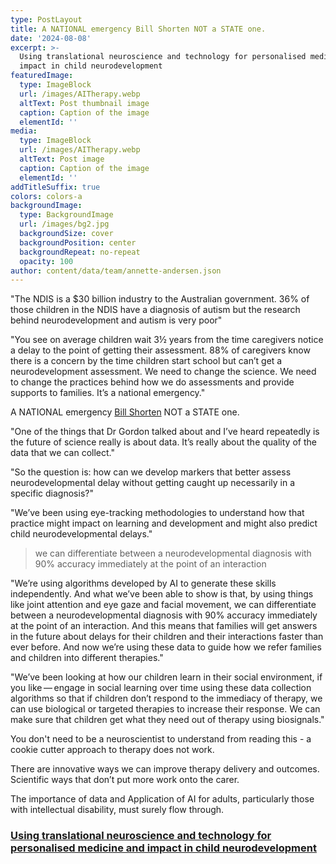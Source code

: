 ```yaml
---
type: PostLayout
title: A NATIONAL emergency Bill Shorten NOT a STATE one.
date: '2024-08-08'
excerpt: >-
  Using translational neuroscience and technology for personalised medicine and
  impact in child neurodevelopment
featuredImage:
  type: ImageBlock
  url: /images/AITherapy.webp
  altText: Post thumbnail image
  caption: Caption of the image
  elementId: ''
media:
  type: ImageBlock
  url: /images/AITherapy.webp
  altText: Post image
  caption: Caption of the image
  elementId: ''
addTitleSuffix: true
colors: colors-a
backgroundImage:
  type: BackgroundImage
  url: /images/bg2.jpg
  backgroundSize: cover
  backgroundPosition: center
  backgroundRepeat: no-repeat
  opacity: 100
author: content/data/team/annette-andersen.json
---
```

"The NDIS is a $30 billion industry to the Australian government. 36% of those children in the NDIS have a diagnosis of autism but the research behind neurodevelopment and autism is very poor"

"You see on average children wait 3½ years from the time caregivers notice a delay to the point of getting their assessment. 88% of caregivers know there is a concern by the time children start school but can’t get a neurodevelopment assessment. We need to change the science. We need to change the practices behind how we do assessments and provide supports to families. It’s a national emergency."

A NATIONAL emergency [Bill Shorten](https://www.linkedin.com/in/bill-shorten-5464b7b7/)
NOT a STATE one.

"One of the things that Dr Gordon talked about and I’ve heard repeatedly is the future of science really is about data. It’s really about the quality of the data that we can collect."

"So the question is: how can we develop markers that better assess neurodevelopmental delay without getting caught up necessarily in a specific diagnosis?"

"We’ve been using eye-tracking methodologies to understand how that practice might impact on learning and development and might also predict child neurodevelopmental delays."

> we can differentiate between a neurodevelopmental diagnosis with 90% accuracy immediately at the point of an interaction

"We’re using algorithms developed by AI to generate these skills independently. And what we’ve been able to show is that, by using things like joint attention and eye gaze and facial movement, we can differentiate between a neurodevelopmental diagnosis with 90% accuracy immediately at the point of an interaction. And this means that families will get answers in the future about delays for their children and their interactions faster than ever before. And now we’re using these data to guide how we refer families and children into different therapies."

"We’ve been looking at how our children learn in their social environment, if you like — engage in social learning over time using these data collection algorithms so that if children don’t respond to the immediacy of therapy, we can use biological or targeted therapies to increase their response. We can make sure that children get what they need out of therapy using biosignals."

You don't need to be a neuroscientist to understand from reading this - a cookie cutter approach to therapy does not work.

There are innovative ways we can improve therapy delivery and outcomes. Scientific ways that don’t put more work onto the carer.

The importance of data and Application of AI for adults, particularly those with intellectual disability, must surely flow through.

### [Using translational neuroscience and technology for personalised medicine and impact in child neurodevelopment](https://www.royalsoc.org.au/images/pdf/journal/157-1-10Guastella.pdf)

